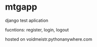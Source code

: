 # mtgapp
django test aplication 

fucntions: register, login, logout

hosted on voidmeistr.pythonanywhere.com
